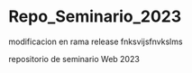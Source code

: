 # Repo_Seminario_2023

modificacion en rama release fnksvijsfnvkslms

repositorio de seminario Web 2023
